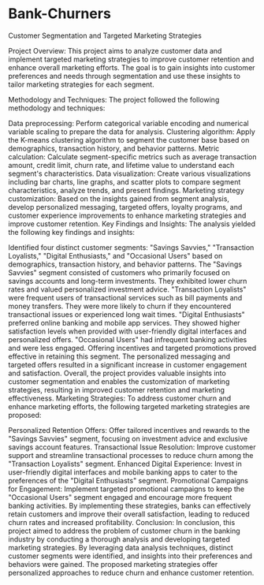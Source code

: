 # Bank-Churners
Customer Segmentation and Targeted Marketing Strategies

Project Overview:
This project aims to analyze customer data and implement targeted marketing strategies to improve customer retention and enhance overall marketing efforts. The goal is to gain insights into customer preferences and needs through segmentation and use these insights to tailor marketing strategies for each segment.

Methodology and Techniques:
The project followed the following methodology and techniques:

Data preprocessing: Perform categorical variable encoding and numerical variable scaling to prepare the data for analysis.
Clustering algorithm: Apply the K-means clustering algorithm to segment the customer base based on demographics, transaction history, and behavior patterns.
Metric calculation: Calculate segment-specific metrics such as average transaction amount, credit limit, churn rate, and lifetime value to understand each segment's characteristics.
Data visualization: Create various visualizations including bar charts, line graphs, and scatter plots to compare segment characteristics, analyze trends, and present findings.
Marketing strategy customization: Based on the insights gained from segment analysis, develop personalized messaging, targeted offers, loyalty programs, and customer experience improvements to enhance marketing strategies and improve customer retention.
Key Findings and Insights:
The analysis yielded the following key findings and insights:

Identified four distinct customer segments: "Savings Savvies," "Transaction Loyalists," "Digital Enthusiasts," and "Occasional Users" based on demographics, transaction history, and behavior patterns.
The "Savings Savvies" segment consisted of customers who primarily focused on savings accounts and long-term investments. They exhibited lower churn rates and valued personalized investment advice.
"Transaction Loyalists" were frequent users of transactional services such as bill payments and money transfers. They were more likely to churn if they encountered transactional issues or experienced long wait times.
"Digital Enthusiasts" preferred online banking and mobile app services. They showed higher satisfaction levels when provided with user-friendly digital interfaces and personalized offers.
"Occasional Users" had infrequent banking activities and were less engaged. Offering incentives and targeted promotions proved effective in retaining this segment.
The personalized messaging and targeted offers resulted in a significant increase in customer engagement and satisfaction.
Overall, the project provides valuable insights into customer segmentation and enables the customization of marketing strategies, resulting in improved customer retention and marketing effectiveness.
Marketing Strategies:
To address customer churn and enhance marketing efforts, the following targeted marketing strategies are proposed:

Personalized Retention Offers: Offer tailored incentives and rewards to the "Savings Savvies" segment, focusing on investment advice and exclusive savings account features.
Transactional Issue Resolution: Improve customer support and streamline transactional processes to reduce churn among the "Transaction Loyalists" segment.
Enhanced Digital Experience: Invest in user-friendly digital interfaces and mobile banking apps to cater to the preferences of the "Digital Enthusiasts" segment.
Promotional Campaigns for Engagement: Implement targeted promotional campaigns to keep the "Occasional Users" segment engaged and encourage more frequent banking activities.
By implementing these strategies, banks can effectively retain customers and improve their overall satisfaction, leading to reduced churn rates and increased profitability.
Conclusion:
In conclusion, this project aimed to address the problem of customer churn in the banking industry by conducting a thorough analysis and developing targeted marketing strategies. By leveraging data analysis techniques, distinct customer segments were identified, and insights into their preferences and behaviors were gained. The proposed marketing strategies offer personalized approaches to reduce churn and enhance customer retention. 
